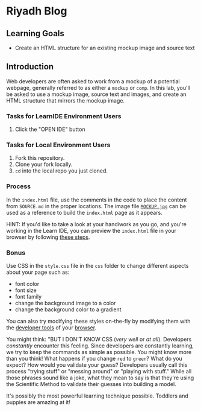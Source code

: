 # Riyadh Blog

## Learning Goals

- Create an HTML structure for an existing mockup image and source text

## Introduction

Web developers are often asked to work from a mockup of a potential webpage,
generally referred to as either a `mockup` or `comp`. In this lab, you'll be
asked to use a mockup image, source text and images, and create an HTML
structure that mirrors the mockup image.

### Tasks for LearnIDE Environment Users

1. Click the "OPEN IDE" button

### Tasks for Local Environment Users

1. Fork this repository.
2. Clone your fork locally.
3. `cd` into the local repo you just cloned.

### Process

In the `index.html` file, use the comments in the code to place the content
from `SOURCE.md` in the proper locations. The image file
[`MOCKUP.jpg`](https://s3.amazonaws.com/learn-verified/RIYADH-MOCKUP.jpg) can
be used as a reference to build the `index.html` page as it appears.

HINT: If you'd like to take a look at your handiwork as you go, and you're
working in the Learn IDE, you can preview the `index.html` file in your browser
by following [these steps].

### Bonus

Use CSS in the `style.css` file in the `css` folder to change different aspects
about your page such as:

* font color
* font size
* font family
* change the background image to a color
* change the background color to a gradient

You can also try modifying these styles on-the-fly by modifying them with the
[developer tools] of your [browser].

You might think: "BUT I DON'T KNOW CSS (_very well_ or _at all_). Developers
*constantly* encounter this feeling. Since developers are constantly learning,
we try to keep the commands as simple as possible. You might know more than you
think! What happens if you change `red` to `green`? What do you expect? How
would you validate your guess? Developers usually call this process "trying
stuff" or "messing around" or "playing with stuff." While all those phrases
sound like a joke, what they mean to say is that they're using the Scientific
Method to validate their guesses into building a model.

It's possibly the most powerful learning technique possible. Toddlers and
puppies are amazing at it!

[these steps]: http://help.learn.co/the-learn-ide/common-ide-questions/viewing-html-pages-in-the-learn-ide
[developer tools]: https://www.youtube.com/watch?v=q3mWDijP_8w
[browser]: http://www.sitepoint.com/edit-source-files-in-chrome/
